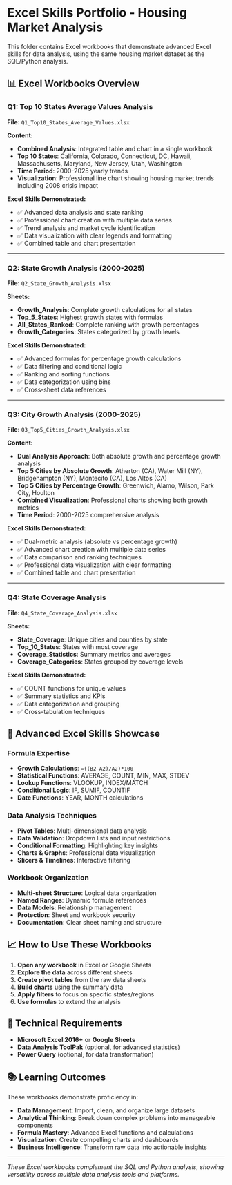 # Excel Skills Portfolio - Housing Market Analysis

This folder contains Excel workbooks that demonstrate advanced Excel skills for data analysis, using the same housing market dataset as the SQL/Python analysis.

## 📊 Excel Workbooks Overview

### Q1: Top 10 States Average Values Analysis
**File:** `Q1_Top10_States_Average_Values.xlsx`

**Content:**
- **Combined Analysis**: Integrated table and chart in a single workbook
- **Top 10 States**: California, Colorado, Connecticut, DC, Hawaii, Massachusetts, Maryland, New Jersey, Utah, Washington
- **Time Period**: 2000-2025 yearly trends
- **Visualization**: Professional line chart showing housing market trends including 2008 crisis impact

**Excel Skills Demonstrated:**
- ✅ Advanced data analysis and state ranking
- ✅ Professional chart creation with multiple data series
- ✅ Trend analysis and market cycle identification
- ✅ Data visualization with clear legends and formatting
- ✅ Combined table and chart presentation

---

### Q2: State Growth Analysis (2000-2025)
**File:** `Q2_State_Growth_Analysis.xlsx`

**Sheets:**
- **Growth_Analysis**: Complete growth calculations for all states
- **Top_5_States**: Highest growth states with formulas
- **All_States_Ranked**: Complete ranking with growth percentages
- **Growth_Categories**: States categorized by growth levels

**Excel Skills Demonstrated:**
- ✅ Advanced formulas for percentage growth calculations
- ✅ Data filtering and conditional logic
- ✅ Ranking and sorting functions
- ✅ Data categorization using bins
- ✅ Cross-sheet data references

---

### Q3: City Growth Analysis (2000-2025)
**File:** `Q3_Top5_Cities_Growth_Analysis.xlsx`

**Content:**
- **Dual Analysis Approach**: Both absolute growth and percentage growth analysis
- **Top 5 Cities by Absolute Growth**: Atherton (CA), Water Mill (NY), Bridgehampton (NY), Montecito (CA), Los Altos (CA)
- **Top 5 Cities by Percentage Growth**: Greenwich, Alamo, Wilson, Park City, Houlton
- **Combined Visualization**: Professional charts showing both growth metrics
- **Time Period**: 2000-2025 comprehensive analysis

**Excel Skills Demonstrated:**
- ✅ Dual-metric analysis (absolute vs percentage growth)
- ✅ Advanced chart creation with multiple data series
- ✅ Data comparison and ranking techniques
- ✅ Professional data visualization with clear formatting
- ✅ Combined table and chart presentation

---

### Q4: State Coverage Analysis
**File:** `Q4_State_Coverage_Analysis.xlsx`

**Sheets:**
- **State_Coverage**: Unique cities and counties by state
- **Top_10_States**: States with most coverage
- **Coverage_Statistics**: Summary metrics and averages
- **Coverage_Categories**: States grouped by coverage levels

**Excel Skills Demonstrated:**
- ✅ COUNT functions for unique values
- ✅ Summary statistics and KPIs
- ✅ Data categorization and grouping
- ✅ Cross-tabulation techniques

## 🎯 Advanced Excel Skills Showcase

### Formula Expertise
- **Growth Calculations**: `=((B2-A2)/A2)*100`
- **Statistical Functions**: AVERAGE, COUNT, MIN, MAX, STDEV
- **Lookup Functions**: VLOOKUP, INDEX/MATCH
- **Conditional Logic**: IF, SUMIF, COUNTIF
- **Date Functions**: YEAR, MONTH calculations

### Data Analysis Techniques
- **Pivot Tables**: Multi-dimensional data analysis
- **Data Validation**: Dropdown lists and input restrictions
- **Conditional Formatting**: Highlighting key insights
- **Charts & Graphs**: Professional data visualization
- **Slicers & Timelines**: Interactive filtering

### Workbook Organization
- **Multi-sheet Structure**: Logical data organization
- **Named Ranges**: Dynamic formula references
- **Data Models**: Relationship management
- **Protection**: Sheet and workbook security
- **Documentation**: Clear sheet naming and structure

## 📈 How to Use These Workbooks

1. **Open any workbook** in Excel or Google Sheets
2. **Explore the data** across different sheets
3. **Create pivot tables** from the raw data sheets
4. **Build charts** using the summary data
5. **Apply filters** to focus on specific states/regions
6. **Use formulas** to extend the analysis

## 🔧 Technical Requirements

- **Microsoft Excel 2016+** or **Google Sheets**
- **Data Analysis ToolPak** (optional, for advanced statistics)
- **Power Query** (optional, for data transformation)

## 📚 Learning Outcomes

These workbooks demonstrate proficiency in:
- **Data Management**: Import, clean, and organize large datasets
- **Analytical Thinking**: Break down complex problems into manageable components
- **Formula Mastery**: Advanced Excel functions and calculations
- **Visualization**: Create compelling charts and dashboards
- **Business Intelligence**: Transform raw data into actionable insights

---

*These Excel workbooks complement the SQL and Python analysis, showing versatility across multiple data analysis tools and platforms.*

